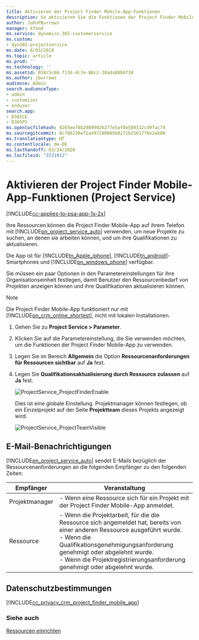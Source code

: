 ```yaml
---
title: Aktivieren der Project Finder Mobile-App-Funktionen
description: So aktivieren Sie die Funktionen der Project Finder Mobile-App für Project Service
author: JohnPBurrows
manager: kfend
ms.service: dynamics-365-customerservice
ms.custom:
- dyn365-projectservice
ms.date: 8/03/2018
ms.topic: article
ms.prod: ''
ms.technology: ''
ms.assetid: 038c5c66-f136-4c7e-88c2-30ada80bbf38
ms.author: jburrows
audience: Admin
search.audienceType:
- admin
- customizer
- enduser
search.app:
- D365CE
- D365PS
ms.openlocfilehash: 9265ee78b20899026277e5af8e589112cd9fac74
ms.sourcegitcommit: 8c786230ef2a497280885b827162561776e2eb00
ms.translationtype: HT
ms.contentlocale: de-DE
ms.lasthandoff: 03/24/2020
ms.locfileid: "3721912"
---
```

# <a name="enable-project-finder-mobile-app-features-project-service"></a>Aktivieren der Project Finder Mobile-App-Funktionen (Project Service)

[!INCLUDE[cc-applies-to-psa-app-1x-2x](../includes/cc-applies-to-psa-app-1x-2x.md)]

Ihre Ressourcen können die Project Finder Mobile-App auf ihrem Telefon mit [!INCLUDE[pn_project_service_auto](../includes/pn-project-service-auto.md)] verwenden, um neue Projekte zu suchen, an denen sie arbeiten können, und um ihre Qualifikationen zu aktualisieren.  
  
 Die App ist für [!INCLUDE[tn_Apple_iphone](../includes/tn-apple-iphone.md)], [!INCLUDE[tn_android](../includes/tn-android.md)]-Smartphones und [!INCLUDE[pn_windows_phone](../includes/pn-windows-phone.md)] verfügbar.  
  
 Sie müssen ein paar Optionen in den Parametereinstellungen für ihre Organisationseinheit festlegen, damit Benutzer den Ressourcenbedarf von Projekten anzeigen können und ihre Qualifikationen aktualisieren können.  
  
> [!NOTE]
>  Die Project Finder Mobile-App funktioniert nur mit [!INCLUDE[pn_crm_online_shortest](../includes/pn-crm-online-shortest.md)], nicht mit lokalen Installationen.  
  
1. Gehen Sie zu **Project Service > Parameter**.  
  
2. Klicken Sie auf die Parametereinstellung, die Sie verwenden möchten, um die Funktionen der Project Finder Mobile-App zu verwenden.  
  
3. Legen Sie im Bereich **Allgemein** die Option **Ressourcenanforderungen für Ressourcen sichtbar** auf **Ja** fest.  
  
4. Legen Sie **Qualifikationsaktualisierung durch Ressource zulassen** auf **Ja** fest.  
  
   ![ProjectService_ProjectFinderEnable](../project-service/media/project-service-project-finder-enable.png "ProjectService_ProjectFinderEnable")  
  
   Dies ist eine globale Einstellung. Projektmanager können festlegen, ob ein Einzelprojekt auf der Seite **Projektteam** dieses Projekts angezeigt wird.  
  
   ![ProjectService_ProjectTeamVisible](../project-service/media/project-service-project-team-visible.png "ProjectService_ProjectTeamVisible")  
  
## <a name="email-notifications"></a>E-Mail-Benachrichtigungen  
 [!INCLUDE[pn_project_service_auto](../includes/pn-project-service-auto.md)] sendet E-Mails bezüglich der Ressourcenanforderungen an die folgenden Empfänger zu den folgenden Zeiten:  
  
|Empfänger|Veranstaltung|  
|---------------|-----------|  
|Projektmanager|-   Wenn eine Ressource sich für ein Projekt mit der Project Finder Mobile-App anmeldet.|  
|Ressource|-   Wenn die Projektarbeit, für die die Ressource sich angemeldet hat, bereits von einer anderen Ressource ausgeführt wurde.<br />-   Wenn die Qualifikationsgenehmigungsanforderung genehmigt oder abgelehnt wurde.<br />-   Wenn die Projektregistrierungsanforderung genehmigt oder abgelehnt wurde.|  
  
## <a name="privacy-notice"></a>Datenschutzbestimmungen  
 [!INCLUDE[cc_privacy_crm_project_finder_mobile_app](../includes/cc-privacy-crm-project-finder-mobile-app.md)]  
  
### <a name="see-also"></a>Siehe auch  
 [Ressourcen einrichten](../project-service/set-up-resources.md)
